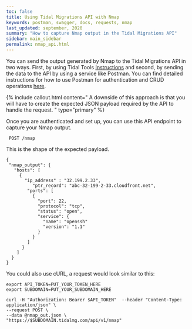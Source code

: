 ```yaml
---
toc: false
title: Using Tidal Migrations API with Nmap
keywords: postman, swagger, docs, requests, nmap
last_updated: september, 2020
summary: "How to capture Nmap output in the Tidal Migrations API"
sidebar: main_sidebar
permalink: nmap_api.html
---
```


You can send the output generated by Nmap to the Tidal Migrations API in two ways. First, by using Tidal Tools [Instructions](https://guides.tidalmg.com/discover_nmap.html) and second, by sending the data to the API by using a service like Postman. 
You can find detailed instructions for how to use Postman for authentication and CRUD operations [here](https://guides.tidalmg.com/postman_docs.html).

{% include callout.html content="
A downside of this approach is that you will have to create the expected JSON payload required by the API to handle the request.
" type="primary" %}
 
Once you are authenticated and set up,  you can use this API endpoint to capture your Nmap output.
 
` POST /nmap`
 
 
 
This is the shape of the expected payload.
 
```
{
 "nmap_output": {
   "hosts": [
     {
       "ip_address" : "32.199.2.33",
	      "ptr_record": "abc-32-199-2-33.cloudfront.net",
        "ports": [
          {
            "port": 22,
            "protocol": "tcp",
            "status": "open",
            "service": {
              "name": "openssh"
              "version": "1.1"
            }
          }
        ]
      }
    ]
  }
}
```
 

You could also use cURL, a request would look similar to this:
 
```
export API_TOKEN=PUT_YOUR_TOKEN_HERE
export SUBDOMAIN=PUT_YOUR_SUBDOMAIN_HERE

curl -H "Authorization: Bearer $API_TOKEN"  --header "Content-Type: application/json" \
--request POST \
--data @nmap_out.json \
"https://$SUBDOMAIN.tidalmg.com/api/v1/nmap"
```
 
